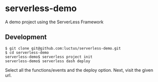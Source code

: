 # serverless-demo
A demo project using the ServerLess Framework

## Development
```
$ git clone git@github.com:luctus/serverless-demo.git
$ cd serverless-demo
serverless-demo$ serverless project init
serverless-demo$ serverless dash deploy
```

Select all the functions/events and the deploy option. Next, visit the given url. 
